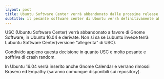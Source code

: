 ```yaml
---
layout: post
title: Ubuntu Software Center verrà abbandonato dalle prossime release di Ubuntu
subtitle: il pesante software center di Ubuntu verrà definitivamente abbandonato
---
```


USC (Ubuntu Software Center) verrà abbandonato a favore di Gnome Software, in Ubuntu 16.04 e derivate.
Non si sa se Lubuntu invece terrà Lubuntu Software Center(versione "allegerita" di USC).

Condivido appieno questa decisione in quanto USC è molto pesante e soffriva di crash random.

In Ubuntu 16.04 verrà inserito anche Gnome Calendar e verrano rimossi Brasero ed Empathy (saranno comunque disponibili sui repository).
